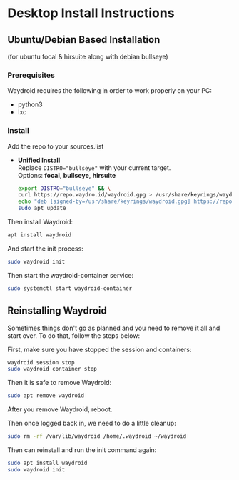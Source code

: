 # Desktop Install Instructions

## Ubuntu/Debian Based Installation

\(for ubuntu focal & hirsuite along with debian bullseye\)

### Prerequisites

Waydroid requires the following in order to work properly on your PC:

* python3
* lxc

### Install

Add the repo to your sources.list 

* **Unified Install**   
  Replace `DISTRO="bullseye"` with your current target.   
  Options: **focal**, **bullseye**, **hirsuite**

  ```bash
  export DISTRO="bullseye" && \
  curl https://repo.waydro.id/waydroid.gpg > /usr/share/keyrings/waydroid.gpg && \ 
  echo "deb [signed-by=/usr/share/keyrings/waydroid.gpg] https://repo.waydro.id/ $DISTRO main" > /etc/apt/sources.list.d/waydroid.list && \
  sudo apt update
  ```

Then install Waydroid:

```bash
apt install waydroid
```

And start the init process:

```bash
sudo waydroid init
```

Then start the waydroid-container service:

```bash
sudo systemctl start waydroid-container
```

## Reinstalling Waydroid

Sometimes things don't go as planned and you need to remove it all and start over. To do that, follow the steps below: 

First, make sure you have stopped the session and containers: 

```bash
waydroid session stop
sudo waydroid container stop
```

Then it is safe to remove Waydroid:

```bash
sudo apt remove waydroid
```

After you remove Waydroid, reboot. 

Then once logged back in, we need to do a little cleanup:

```bash
sudo rm -rf /var/lib/waydroid /home/.waydroid ~/waydroid
```

Then can reinstall and run the init command again:

```bash
sudo apt install waydroid
sudo waydroid init
```

